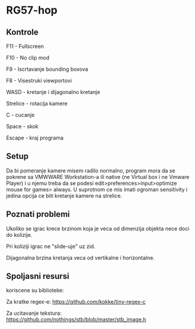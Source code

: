 # RG57-hop


## Kontrole

F11 - Fullscreen

F10 - No clip mod

F9 - Iscrtavanje bounding boxova

F8 - Visestruki viewportovi

WASD - kretanje i dijagonalno kretanje
 
Strelice - rotacija kamere

C - cucanje

Space - skok

Escape - kraj programa

## Setup
Da bi pomeranje kamere misem radilo normalno, program mora da se pokrene sa VMWWARE Workstation-a ili native (ne Virtual box i ne Vmware Player) i u njemu treba da se podesi edit>preferences>input>optimize mouse for games> always.
U suprotnom ce mis imati ogroman sensitivity i jedina opcija ce biti kretanje kamere na strelice.

## Poznati problemi

Ukoliko se igrac krece brzinom koja je veca od dimenzija objekta nece doci do kolizije.

Pri koliziji igraс ne "slide-uje" uz zid.

Dijagonalna brzina kretanja veca od vertikalne i horizontalne.

## Spoljasni resursi

koriscene su biblioteke:

Za kratke regex-e: https://github.com/kokke/tiny-regex-c

Za ucitavanje tekstura: https://github.com/nothings/stb/blob/master/stb_image.h
